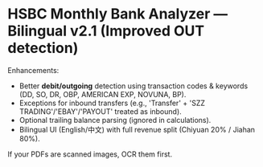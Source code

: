 # HSBC Monthly Bank Analyzer — Bilingual v2.1 (Improved OUT detection)

Enhancements:
- Better **debit/outgoing** detection using transaction codes & keywords (DD, SO, DR, OBP, AMERICAN EXP, NOVUNA, BP).
- Exceptions for inbound transfers (e.g., 'Transfer' + 'SZZ TRADING'/'EBAY'/'PAYOUT' treated as inbound).
- Optional trailing balance parsing (ignored in calculations).
- Bilingual UI (English/中文) with full revenue split (Chiyuan 20% / Jiahan 80%).

If your PDFs are scanned images, OCR them first.
